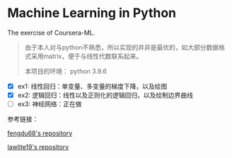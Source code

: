 # Machine Learning in Python

The exercise of Coursera-ML.

> 由于本人对与python不熟悉，所以实现的并非是最优的，如大部分数据格式采用matrix，便于与线性代数联系起来。
>
> 本项目的环境：
> python 3.9.6
> 

- [x] ex1: 线性回归：单变量、多变量的梯度下降，以及绘图
- [x] ex2: 逻辑回归：线性以及正则化的逻辑回归，以及绘制边界曲线
- [ ] ex3: 神经网络：正在做

参考链接：

[fengdu68's repository](https://github.com/fengdu78/Coursera-ML-AndrewNg-Notes)

[lawlite19's repository](https://github.com/lawlite19/MachineLearning_Python)
